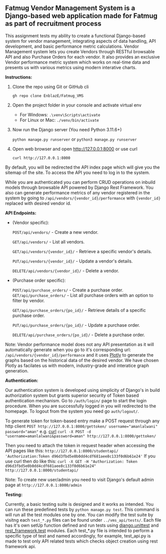 Fatmug Vendor Management System is a Django-based web application made for Fatmug as part of recruitment process
--------------------------------------------------------------------------------------------------------------------------------------------------------------------------------------------------------------------
This assignment tests my ability to create a functional Django-based system for vendor
management, integrating aspects of data handling, API development, and basic performance
metric calculations.
Vendor Management system lets you create Vendors through RESTful browsable API and also Purchase Orders for each vendor.
It also provides an exclusive Vendor performance metric system which works on real-time data and presents us with
various metrics using
modern interative charts.

__Instructions:__

1. Clone the repo using Git or GitHub cli

   ```gh repo clone EnblazE/Fatmug_VMS```

2. Open the project folder in your console and activate virtual env
    - For Windows:
      ```.\venv\Scripts\activate```
    - For Linux or Mac:
      ```./venv/bin/activate```
3. Now run the Django server (You need Python 3.11.6+)

   ```python manage.py runserver``` or
   ```python3 manage.py runserver```
4. Open web browser and open http://127.0.0.1:8000 or use curl

   ```curl http://127.0.0.1:8000```

By default, you will be redirected the API index page which will give you the sitemap of the site.
To access the API you need to log in to the system.

While you are authenticated you can perform CRUD operations on inbuild models
through browsable API powered by Django Rest Framework.
You also can generate performance metrics of any vendor registered in the system
by going to ``/api/vendors/{vendor_id}/performance`` with ``{vendor_id}`` replaced with desired vendor id.

**API Endpoints:**

* (Vendor specific):

  ``POST/api/vendors/`` - Create a new vendor.

  ``GET/api/vendors/`` - List all vendors.

  ``GET/api/vendors/{vendor_id}/`` - Retrieve a specific vendor's details.

  ``PUT/api/vendors/{vendor_id}/`` - Update a vendor's details.

  ``DELETE/api/vendors/{vendor_id}/`` - Delete a vendor.


* (Purchase order specific):

  ``POST/api/purchase_orders/`` - Create a purchase order.
  ``GET/api/purchase_orders/`` - List all purchase orders with an option to filter by
  vendor.

  ``GET/api/purchase_orders/{po_id}/`` - Retrieve details of a specific purchase order.

  ``PUT/api/purchase_orders/{po_id}/`` - Update a purchase order.

  ``DELETE/api/purchase_orders/{po_id}/`` - Delete a purchase order.

Note: Vendor performance model does not any API presentation as it will automatically generate when you go to it's
corresponding
url: ``/api/vendors/{vendor_id}/performance`` and it uses [Plotly](https://plotly.com/python/) to generate the graphs
based on the historical data of the desired vendor. We have chosen Plotly as facilates us with modern, industry-grade
and interatice graph generation.

**Authentication:**

Our authentication system is developed using simplicity of Django's in build authorization system but grants superior
security of Token based authentication mechanism.
Go to ``/auth/login/`` page to start the login procedure. When you are successfully logged in you will redirected to the
homepage.
To logout from the system you need go ``auth/logout/``.

To generate token for token-based entry make a POST request through any http client
``POST http://127.0.0.1:8000/gettoken/ username="amanlalwani" password="aman"``
e.g. [curl](https://curl.se/)
``curl -X POST -d "username=amanlalwani&password=aman" http://127.0.0.1:8000/gettoken/``

Then you need to attach the token in request header when accessing the API pages
like this: ``http://127.0.0.1:8000/studentapi/ 'Authorization:Token d96d3fbd5e0b0dd4cdf681aee8c133f0d6b61e24'``
If you use
curl then do like this:
``curl -X GET -H "Authorization: Token d96d3fbd5e0b0dd4cdf681aee8c133f0d6b61e24" http://127.0.0.1:8000/studentapi/``

Note: To create new user/admin you need to visit Django's default admin page at
``http://127.0.0.1:8000/admin``

**Testing:**

Currently, a basic testing suite is designed and it works as intended. You can run these predefined tests by
``python manage.py test``. This command is will run all the test modules one by one. You can modify the test suite by
visitng each ``test_*.py``
files can be found under ``../vms_api/tests/``. Each file has it's own setUp function defined and run tests using
[django.unittest](https://docs.python.org/3/library/unittest.html#module-unittest)
and [rest_framework.test](https://www.django-rest-framework.org/api-guide/testing/) modules.
Each test_*.py file is intended to perform a specific type of test and named accordingly, for example, test_api.py is
made to test only API related tests which checks object creation using rest framework api.